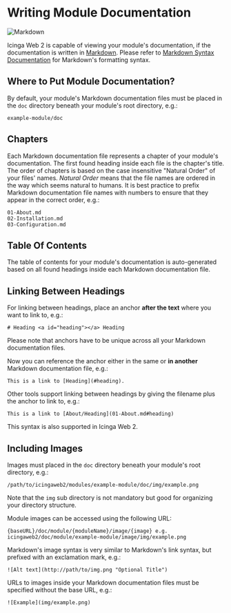 # Writing Module Documentation <a id="module-documentation"></a>

![Markdown](img/markdown.png)

Icinga Web 2 is capable of viewing your module's documentation, if the documentation is written in
[Markdown](http://en.wikipedia.org/wiki/Markdown). Please refer to
[Markdown Syntax Documentation](http://daringfireball.net/projects/markdown/syntax) for Markdown's formatting syntax.

## Where to Put Module Documentation? <a id="module-documentation-location"></a>

By default, your module's Markdown documentation files must be placed in the `doc` directory beneath your module's root
directory, e.g.:

```
example-module/doc
```

## Chapters <a id="module-documentation-chapters"></a>

Each Markdown documentation file represents a chapter of your module's documentation. The first found heading inside
each file is the chapter's title. The order of chapters is based on the case insensitive "Natural Order" of your files'
names. <dfn>Natural Order</dfn> means that the file names are ordered in the way which seems natural to humans.
It is best practice to prefix Markdown documentation file names with numbers to ensure that they appear in the correct
order, e.g.:

```
01-About.md
02-Installation.md
03-Configuration.md
```

## Table Of Contents <a id="module-documentation-toc"></a>

The table of contents for your module's documentation is auto-generated based on all found headings inside each
Markdown documentation file.

## Linking Between Headings <a id="module-documentation-linking"></a>

For linking between headings, place an anchor **after the text** where you want to link to, e.g.:

```
# Heading <a id="heading"></a> Heading
```

Please note that anchors have to be unique across all your Markdown documentation files.

Now you can reference the anchor either in the same or **in another** Markdown documentation file, e.g.:

```
This is a link to [Heading](#heading).
```

Other tools support linking between headings by giving the filename plus the anchor to link to, e.g.:

```
This is a link to [About/Heading](01-About.md#heading)
```

This syntax is also supported in Icinga Web 2.

## Including Images <a id="module-documentation-images"></a>

Images must placed in the `doc` directory beneath your module's root directory, e.g.:

```
/path/to/icingaweb2/modules/example-module/doc/img/example.png
```

Note that the `img` sub directory is not mandatory but good for organizing your directory structure.

Module images can be accessed using the following URL:

```
{baseURL}/doc/module/{moduleName}/image/{image} e.g. icingaweb2/doc/module/example-module/image/img/example.png
```

Markdown's image syntax is very similar to Markdown's link syntax, but prefixed with an exclamation mark, e.g.:

```
![Alt text](http://path/to/img.png "Optional Title")
```

URLs to images inside your Markdown documentation files must be specified without the base URL, e.g.:

```
![Example](img/example.png)
```
